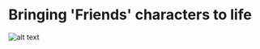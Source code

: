 # Bringing 'Friends' characters to life 

![alt text](https://www.google.com/imgres?imgurl=https%3A%2F%2Fplay-images-prod-ctf.tech.tvnz.co.nz%2Fapi%2Fv1%2Fweb%2Fimage%2F3CLEzO37tocxCoSmzzcxwx%2F2733ae58689b3e59e477a86d2da48a36%2Ffriends-showtile.png.2733ae58689b3e59e477a86d2da48a36.jpg%3Fwidth%3D1200%26height%3D630&imgrefurl=https%3A%2F%2Fwww.tvnz.co.nz%2Fshows%2Ffriends&tbnid=gRzxPL5rtXh6MM&vet=12ahUKEwiw3LmixaP6AhUjHKYKHbWeCxEQMygEegUIARDkAQ..i&docid=FYqZ2dcheLoiyM&w=1200&h=630&q=friends&ved=2ahUKEwiw3LmixaP6AhUjHKYKHbWeCxEQMygEegUIARDkAQ)
